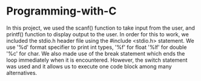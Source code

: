 # Programming-with-C
In this project, we used the scanf() function to take input from the user, and printf() function to display output to the user.
In order for this to work, we included the stdio.h header file using the #include <stdio.h> statement.
We use '%d' format specifier to print int types,
'%f' for float
'%lf' for double
'%c' for char.
We also made use of the break statement which ends the loop immediately when it is encountered.
However, the switch statement was used and it allows us to execute one code block among many alternatives.
